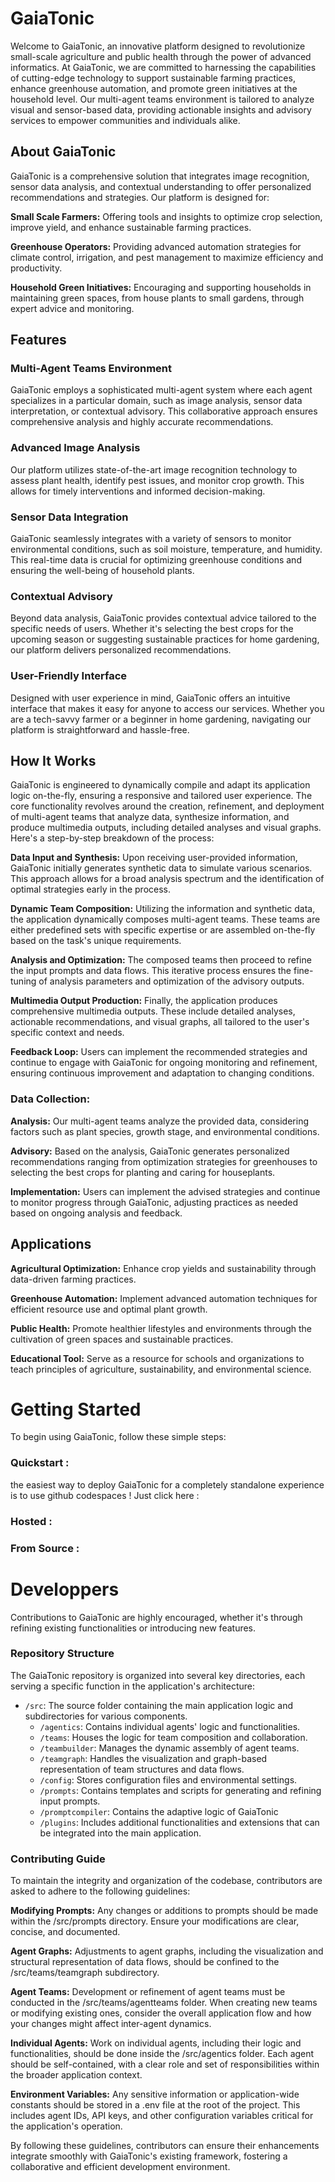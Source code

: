 # GaiaTonic
Welcome to GaiaTonic, an innovative platform designed to revolutionize small-scale agriculture and public health through the power of advanced informatics. At GaiaTonic, we are committed to harnessing the capabilities of cutting-edge technology to support sustainable farming practices, enhance greenhouse automation, and promote green initiatives at the household level. Our multi-agent teams environment is tailored to analyze visual and sensor-based data, providing actionable insights and advisory services to empower communities and individuals alike.

## About GaiaTonic
GaiaTonic is a comprehensive solution that integrates image recognition, sensor data analysis, and contextual understanding to offer personalized recommendations and strategies. Our platform is designed for:

**Small Scale Farmers:** Offering tools and insights to optimize crop selection, improve yield, and enhance sustainable farming practices.

**Greenhouse Operators:** Providing advanced automation strategies for climate control, irrigation, and pest management to maximize efficiency and productivity.

**Household Green Initiatives:** Encouraging and supporting households in maintaining green spaces, from house plants to small gardens, through expert advice and monitoring.

## Features
### Multi-Agent Teams Environment
GaiaTonic employs a sophisticated multi-agent system where each agent specializes in a particular domain, such as image analysis, sensor data interpretation, or contextual advisory. This collaborative approach ensures comprehensive analysis and highly accurate recommendations.

### Advanced Image Analysis
Our platform utilizes state-of-the-art image recognition technology to assess plant health, identify pest issues, and monitor crop growth. This allows for timely interventions and informed decision-making.

### Sensor Data Integration
GaiaTonic seamlessly integrates with a variety of sensors to monitor environmental conditions, such as soil moisture, temperature, and humidity. This real-time data is crucial for optimizing greenhouse conditions and ensuring the well-being of household plants.

### Contextual Advisory
Beyond data analysis, GaiaTonic provides contextual advice tailored to the specific needs of users. Whether it's selecting the best crops for the upcoming season or suggesting sustainable practices for home gardening, our platform delivers personalized recommendations.

### User-Friendly Interface
Designed with user experience in mind, GaiaTonic offers an intuitive interface that makes it easy for anyone to access our services. Whether you are a tech-savvy farmer or a beginner in home gardening, navigating our platform is straightforward and hassle-free.

## How It Works
GaiaTonic is engineered to dynamically compile and adapt its application logic on-the-fly, ensuring a responsive and tailored user experience. The core functionality revolves around the creation, refinement, and deployment of multi-agent teams that analyze data, synthesize information, and produce multimedia outputs, including detailed analyses and visual graphs. Here's a step-by-step breakdown of the process:

**Data Input and Synthesis:** Upon receiving user-provided information, GaiaTonic initially generates synthetic data to simulate various scenarios. This approach allows for a broad analysis spectrum and the identification of optimal strategies early in the process.

**Dynamic Team Composition:** Utilizing the information and synthetic data, the application dynamically composes multi-agent teams. These teams are either predefined sets with specific expertise or are assembled on-the-fly based on the task's unique requirements.

**Analysis and Optimization:** The composed teams then proceed to refine the input prompts and data flows. This iterative process ensures the fine-tuning of analysis parameters and optimization of the advisory outputs.

**Multimedia Output Production:** Finally, the application produces comprehensive multimedia outputs. These include detailed analyses, actionable recommendations, and visual graphs, all tailored to the user's specific context and needs.

**Feedback Loop:** Users can implement the recommended strategies and continue to engage with GaiaTonic for ongoing monitoring and refinement, ensuring continuous improvement and adaptation to changing conditions.

### Data Collection: 

**Analysis:** Our multi-agent teams analyze the provided data, considering factors such as plant species, growth stage, and environmental conditions.

**Advisory:** Based on the analysis, GaiaTonic generates personalized recommendations ranging from optimization strategies for greenhouses to selecting the best crops for planting and caring for houseplants.

**Implementation:** Users can implement the advised strategies and continue to monitor progress through GaiaTonic, adjusting practices as needed based on ongoing analysis and feedback.

## Applications
**Agricultural Optimization:** Enhance crop yields and sustainability through data-driven farming practices.

**Greenhouse Automation:** Implement advanced automation techniques for efficient resource use and optimal plant growth.

**Public Health:** Promote healthier lifestyles and environments through the cultivation of green spaces and sustainable practices.

**Educational Tool:** Serve as a resource for schools and organizations to teach principles of agriculture, sustainability, and environmental science.

# Getting Started
To begin using GaiaTonic, follow these simple steps:

### Quickstart :

the easiest way to deploy GaiaTonic for a completely standalone experience is to use github codespaces ! Just click here :

### Hosted :

### From Source :

# Developpers

Contributions to GaiaTonic are highly encouraged, whether it's through refining existing functionalities or introducing new features. 

### Repository Structure
The GaiaTonic repository is organized into several key directories, each serving a specific function in the application's architecture:

- `/src`: The source folder containing the main application logic and subdirectories for various components.
    - `/agentics`: Contains individual agents' logic and functionalities.
    - `/teams`: Houses the logic for team composition and collaboration.
    - `/teambuilder`: Manages the dynamic assembly of agent teams.
    - `/teamgraph`: Handles the visualization and graph-based representation of team structures and data flows.
    - `/config`: Stores configuration files and environmental settings.
    - `/prompts`: Contains templates and scripts for generating and refining input prompts.
    - `/promptcompiler`: Contains the adaptive logic of GaiaTonic
    - `/plugins`: Includes additional functionalities and extensions that can be integrated into the main application.

### Contributing Guide

To maintain the integrity and organization of the codebase, contributors are asked to adhere to the following guidelines:

**Modifying Prompts:** Any changes or additions to prompts should be made within the /src/prompts directory. Ensure your modifications are clear, concise, and documented.

**Agent Graphs:** Adjustments to agent graphs, including the visualization and structural representation of data flows, should be confined to the /src/teams/teamgraph subdirectory.

**Agent Teams:** Development or refinement of agent teams must be conducted in the /src/teams/agentteams folder. When creating new teams or modifying existing ones, consider the overall application flow and how your changes might affect inter-agent dynamics.

**Individual Agents:** Work on individual agents, including their logic and functionalities, should be done inside the /src/agentics folder. Each agent should be self-contained, with a clear role and set of responsibilities within the broader application context.

**Environment Variables:** Any sensitive information or application-wide constants should be stored in a .env file at the root of the project. This includes agent IDs, API keys, and other configuration variables critical for the application's operation.

By following these guidelines, contributors can ensure their enhancements integrate smoothly with GaiaTonic's existing framework, fostering a collaborative and efficient development environment.
